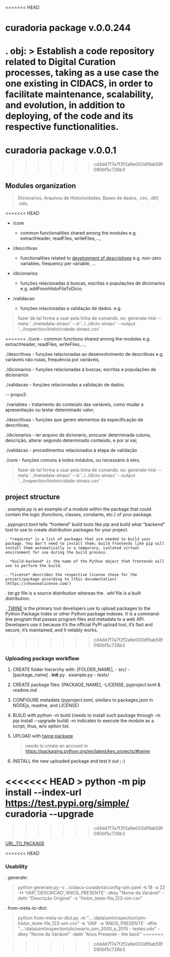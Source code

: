 <<<<<<< HEAD
# curadoria package v.0.0.244

. obj: 
	> Establish a code repository related to Digital Curation processes, taking as a use case the one existing in CIDACS, in order to facilitate maintenance, scalability, and evolution, in addition to deploying, of the code and its respective functionalities.
=======
# curadoria package v.0.0.1
>>>>>>> cd4dd7f7a7f2f2a9e003df9ab58f090bf5c726b3

## Modules organization

> Dicionarios, Arquivos de Historicidades, Bases de dados,
	.csv, .dbf, .ods, 


<<<<<<< HEAD
- /core 
	- common functionalities shared among the modules 
		e.g. extractHeader, readFiles, writeFiles,...,

- /descritivas
	- functionalities related to [development of descriptives](https://gabriellopes.github.io/cidacs-curadoria/)
		e.g. non-zero variables, frequency per variable, ...

- /dicionarios
	- funções relacionadas à buscas, escritas e populações de dicionarios
		e.g. addFromHistoFileToDicio

- /validacao
	- funções relacionadas a validação de dados.
		e.g. 


> fazer de tal forma a usar pela linha de comando.
	ex: generate-hist --meta '../metadata-sinasc' --d '../../dicio-sinasc' --output '.../inspection/historicidade-sinasc.csv'

=======
./core 
	- common functions shared among the modules
		e.g. extractHeader, readFiles, writeFiles,...,

./descritivas
	- funções relacionadas ao desenvolvimento de descritivas
		e.g. variaveis não nulas, frequência por variáveis, 

./dicionarios
	- funções relacionadas à buscas, escritas e populações de dicionarios

./validacao
	- funções relacionadas a validação de dados.




-- propo2:

./variables
	- tratamento do conteúdo das variáveis, como mudar a apresentação ou testar determinado valor;

./descritivas
	- funções que gerem elementos da especificação de descritivas;

./dicionarios
	- ler arquivo de dicionario, procurar determinada coluna, descrição, alterar segundo determinado conteúdo, e por aí vai;

./validacao
	- procedimentos relacionados à etapa de validação 

./core
	- funções comuns à todos módulos, ou necessário à eles;

	
> fazer de tal forma a usar pela linha de comando.
	ex: generate-hist --meta '../metadata-sinasc' --d '../../dicio-sinasc' --output '.../inspection/historicidade-sinasc.csv'



## project structure

. *example.py* is an example of a module within the package that could contain the logic (functions, classes, constants, etc.) of your package. 

. *pyproject.toml* tells “frontend” build tools like pip and build what “backend” tool to use to create distribution packages for your project.
	
	. *requires* is a list of packages that are needed to build your package. You don’t need to install them; build frontends like pip will install them automatically in a temporary, isolated virtual environment for use during the build process.

	. *build-backend* is the name of the Python object that frontends will use to perform the build.

	. *license* describes the respective license chose for the project/package according to [this documentation](https://choosealicense.com/)


. *tar.gz* file is a source distribution whereas the 
. *whl* file is a built distribution. 


. [*TWINE*](https://packaging.python.org/en/latest/key_projects/#twine) is the primary tool developers use to upload packages to the Python Package Index or other Python package indexes. It is a command-line program that passes program files and metadata to a web API. Developers use it because it’s the official PyPI upload tool, it’s fast and secure, it’s maintained, and it reliably works.


>>>>>>> cd4dd7f7a7f2f2a9e003df9ab58f090bf5c726b3
### Uploading package workflow


1. CREATE folder hierarchy with:
	[FOLDER_NAME],
		- src/
			- [package_name]
				. __init__.py
				. example.py
		- tests/

2. CREATE package files:
	[PACKAGE_NAME],
		-LICENSE, pyproject.toml & readme.md

3. CONFIGURE metadata (pyproject.toml, similars to packages.json in NODEjs, readme, and LICENSE)

4. BUILD with python -m build (needs to install such package through -m pip install --upgrade build)
	-m indicates to execute the module as a script, thus, w/o option list.


5. UPLOAD with [twine package](https://packaging.python.org/en/latest/key_projects/#twine)
	> needs to create an account in <https://packaging.python.org/en/latest/key_projects/#twine>

6. INSTALL the new uploaded package and test it out ;-)

<<<<<<< HEAD
	> python -m pip install --index-url https://test.pypi.org/simple/ curadoria --upgrade    
=======
>>>>>>> cd4dd7f7a7f2f2a9e003df9ab58f090bf5c726b3

[URL_TO_PACKAGE](https://test.pypi.org/project/cidacs-curadoria-example-package-22-08-2022/0.0.1/)


<<<<<<< HEAD
### Usability 

. generate:

> python generate.py -c ..\cidacs-curadoria\config-sim.yaml -k 18 -a 22 -H 'VAR','DESCRICAO','ANOS_PRESENTE' -dkey "Nome da Variável" -dattr "Descrição Original" -o "histor_teste-file_123-sim.csv"

. from-meta-to-dict:

> python from-meta-to-dict.py -m "..\..\data\sim\inspection\sim-histor_teste-file_123-sim.csv" -k 'VAR' -a 'ANOS_PRESENTE' -dfile "..\..\data\sim\inspection\dicionario_sim_2000_a_2015 - testes.ods" -dkey "Nome da Variável" -dattr "Anos Presente - the back"
=======




>>>>>>> cd4dd7f7a7f2f2a9e003df9ab58f090bf5c726b3
